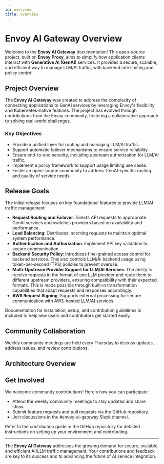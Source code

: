 ```yaml
---
id: overview
title: Overview
---
```


# Envoy AI Gateway Overview

Welcome to the **Envoy AI Gateway** documentation! This open-source project, built on **Envoy Proxy**, aims to simplify how application clients interact with **Generative AI (GenAI)** services. It provides a secure, scalable, and efficient way to manage LLM/AI traffic, with backend rate limiting and policy control.

## **Project Overview**

The **Envoy AI Gateway** was created to address the complexity of connecting applications to GenAI services by leveraging Envoy's flexibility and Kubernetes-native features. The project has evolved through contributions from the Envoy community, fostering a collaborative approach to solving real-world challenges.

### **Key Objectives**
- Provide a unified layer for routing and managing LLM/AI traffic.  
- Support automatic failover mechanisms to ensure service reliability.  
- Ensure end-to-end security, including upstream authorization for LLM/AI traffic.  
- Implement a policy framework to support usage limiting use cases.  
- Foster an open-source community to address GenAI-specific routing and quality of service needs.  


## **Release Goals**

The initial release focuses on key foundational features to provide LLM/AI traffic management:

- **Request Routing and Failover**: Directs API requests to appropriate GenAI services and switches providers based on availability and performance.
- **Load Balancing**: Distributes incoming requests to maintain optimal system performance.
- **Authentication and Authorization**: Implement API key validation to secure communication.
- **Backend Security Policy**: Introduces fine-grained access control for backend services.
This also controls LLM/AI backend usage using token-per-second (TPS) policies to prevent overuse.
- **Multi-Upstream Provider Support for LLM/AI Services**: The ability to receive requests in the format of one LLM provider and route them to different upstream providers, ensuring compatibility with their expected formats. This is made possible through built-in transformation capabilities that adapt requests and responses accordingly. 
- **AWS Request Signing**: Supports external processing for secure communication with AWS-hosted LLM/AI services.

Documentation for installation, setup, and contribution guidelines is included to help new users and contributors get started easily.


## **Community Collaboration**

Weekly community meetings are held every Thursday to discuss updates, address issues, and review contributions. 

## **Architecture Overview**


## **Get Involved**

We welcome community contributions! Here's how you can participate:
- Attend the weekly community meetings to stay updated and share ideas.
- Submit feature requests and pull requests via the GitHub repository.
- Join discussions in the #envoy-ai-gateway Slack channel.

Refer to the contribution guide in the GitHub repository for detailed instructions on setting up your environment and contributing.

---

The **Envoy AI Gateway** addresses the growing demand for secure, scalable, and efficient AI/LLM traffic management. Your contributions and feedback are key to its success and to advancing the future of AI service integration.



